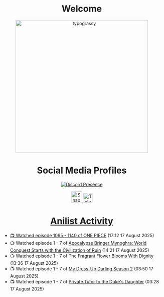<div align="center">

# Welcome
<a href="https://github.com/kawarimidoll/typograssy">
    <img alt="typograssy" src="https://typograssy.deno.dev/api?text=%E3%82%88%E3%81%86%E3%81%93%E3%81%9D%E3%81%BF%E3%81%AA%E3%81%95%E3%82%93%20-%20Sheby--&&l0=none&l1=82d9d0&l2=027353&l3=038c4c&l4=01402e&bg=none&frame=none&speed=100&comment=" width="421.99">
</a>

</div>

<div align="center">

# Social Media Profiles

[![Discord Presence](https://lanyard.cnrad.dev/api/612532963938271232)](https://discord.com/users/612532963938271232)


<a href="https://www.snapchat.com/add/a.sheby" title="Snapchat Profile">
    <img src="https://www.freepnglogos.com/uploads/snapchat-logo-png-0.png" width="35" alt="Snapchat Logo" />


<a href="https://t.me/ASheby" title="Telegram Profile">
    <img src="https://www.freepnglogos.com/uploads/telegram-logo-png-0.png" width="30" alt="Telegram Logo" />


</div>

<div align="center">

# Anilist Activity

</div>

<!-- ANILIST_ACTIVITY:start -->

-   📺 Watched episode 1095 - 1140 of [ONE PIECE](https://anilist.co/anime/21) (17:12 17 August 2025)
-   📺 Watched episode 1 - 7 of [Apocalypse Bringer Mynoghra: World Conquest Starts with the Civilization of Ruin](https://anilist.co/anime/178433) (14:21 17 August 2025)
-   📺 Watched episode 1 - 7 of [The Fragrant Flower Blooms With Dignity](https://anilist.co/anime/181444) (13:36 17 August 2025)
-   📺 Watched episode 1 - 7 of [My Dress-Up Darling Season 2](https://anilist.co/anime/154768) (03:50 17 August 2025)
-   📺 Watched episode 1 - 7 of [Private Tutor to the Duke's Daughter](https://anilist.co/anime/170113) (03:28 17 August 2025)

<!-- ANILIST_ACTIVITY:end -->
